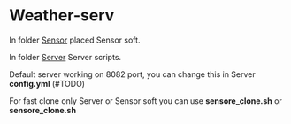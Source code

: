 Weather-serv
==================

In folder [Sensor](https://github.com/bambookchos/Weather-serv/tree/master/Sensor) placed Sensor soft.

In folder [Server](https://github.com/bambookchos/Weather-serv/tree/master/Server) Server scripts.

Default server working on 8082 port, you can change this in Server **config.yml** (#TODO)

For fast clone only Server or Sensor soft you can use **sensore_clone.sh** or **sensore_clone.sh**
